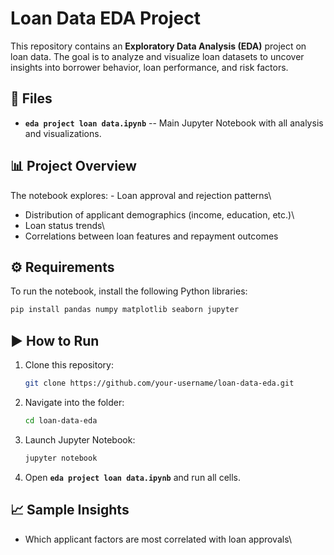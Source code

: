 # Loan Data EDA Project

This repository contains an **Exploratory Data Analysis (EDA)** project
on loan data. The goal is to analyze and visualize loan datasets to
uncover insights into borrower behavior, loan performance, and risk
factors.

## 📂 Files

-   **`eda project loan data.ipynb`** -- Main Jupyter Notebook with all
    analysis and visualizations.

## 📊 Project Overview

The notebook explores: - Loan approval and rejection patterns\
- Distribution of applicant demographics (income, education, etc.)\
- Loan status trends\
- Correlations between loan features and repayment outcomes

## ⚙️ Requirements

To run the notebook, install the following Python libraries:

``` bash
pip install pandas numpy matplotlib seaborn jupyter
```

## ▶️ How to Run

1.  Clone this repository:

    ``` bash
    git clone https://github.com/your-username/loan-data-eda.git
    ```

2.  Navigate into the folder:

    ``` bash
    cd loan-data-eda
    ```

3.  Launch Jupyter Notebook:

    ``` bash
    jupyter notebook
    ```

4.  Open **`eda project loan data.ipynb`** and run all cells.

## 📈 Sample Insights

-   Which applicant factors are most correlated with loan approvals\
